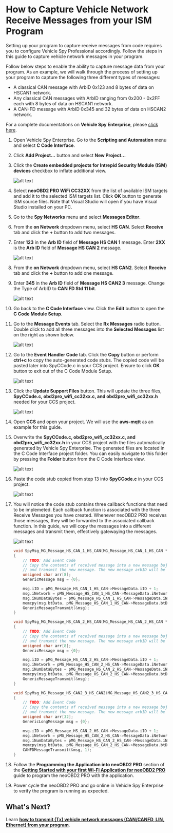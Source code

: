 # How to Capture Vehicle Network Receive Messages from your ISM Program

Setting up your program to capture receive messages from code requires you to configure Vehicle Spy Professional accordingly. Follow the steps in this guide to capture vehicle network messages in your program.

Follow below steps to enable the ability to capture message data from your program. As an example, we will walk through the process of setting up your program to capture the following three different types of messages:

* A classical CAN message with ArbID 0x123 and 8 bytes of data on HSCAN1 network.
* Any classical CAN messages with ArbID ranging from 0x200 - 0x2FF each with 8 bytes of data on HSCAN1 network.
* A CAN-FD message with ArbID 0x345 and 32 bytes of data on HSCAN2 network.

For a complete documentations on **Vehicle Spy Enterprise**, please [click here](https://cdn.intrepidcs.net/support/VehicleSpy/vehiclespyhelpdoc.html).

1. Open Vehicle Spy Enterprise. Go to the **Scripting and Automation** menu and select **C Code Interface**. 

2. Click **Add Project...** button and select **New Project...**

3. Click the **Create embedded projects for Intrepid Security Module (ISM) devices** checkbox to inflate additional view.

	![alt text](../images/16-New_WiFi_CCIF_Project.PNG "Vehicle Spy create new CCIF Project")

4. Select **neoOBD2 PRO WiFi CC32XX** from the list of available ISM targets and add it to the selected ISM targets list. Click **OK** button to generate ISM source files. Note that Visual Studio will open if you have Visual Studio installed on your PC.

5. Go to the **Spy Networks** menu and select **Messages Editor**.

6. From the **on Network** dropdown menu, select **HS CAN**. Select **Receive** tab and click the **+** button to add two messages.

7. Enter **123** in the **Arb ID** field of **Message HS CAN 1** message. Enter **2XX** is the **Arb ID** field of **Message HS CAN 2** message.

	![alt text](../images/34-add_rx_msgs_1.PNG "Add classical CAN messages to HSCAN1 Network")

8. From the **on Network** dropdown menu, select **HS CAN2**. Select **Receive** tab and click the **+** button to add one message.

9. Enter **345** in the **Arb ID** field of **Message HS CAN2 3** message. Change the Type of ArbID to **CAN FD Std 11 bit**.

	![alt text](../images/35-add_rx_msgs_2.PNG "Add CAN-FD messages to HSCAN2 Network")

10. Go back to the **C Code Interface** view. Click the **Edit** button to open the **C Code Module Setup**.

11. Go to the **Message Events** tab. Select the **Rx Messages** radio button. Double click to add all three messages into the **Selected Messages** list on the right as shown below.

	![alt text](../images/36-cccif_module_setup_1.PNG "Add Rx Message events")
	
12. Go to the **Event Handler Code** tab. Click the **Copy** button or perform **ctrl+c** to copy the auto-generated code stubs. The copied code will be pasted later into SpyCCode.c in your CCS project. Ensure to click **OK** button to exit out of the C Code Module Setup.

	![alt text](../images/37-cccif_module_setup_2.PNG "Copy generated event handler code")	
	
13. Click the **Update Support Files** button. This will update the three files, **SpyCCode.c, obd2pro_wifi_cc32xx.c, and obd2pro_wifi_cc32xx.h** needed for your CCS project.
	
	![alt text](../images/38-cccif_module_setup_3.PNG "Update generated source files")	

14. Open **CCS** and open your project. We will use the **aws-mqtt** as an example for this guide.

15. Overwrite the **SpyCCode.c, obd2pro_wifi_cc32xx.c, and obd2pro_wifi_cc32xx.h** in your CCS project with the files automatically generated by Vehicle Spy Enterprise. The generated files are located in the C Code Interface project folder. You can easily navigate to this folder by pressing the **Folder** button from the C Code Interface view.

	![alt text](../images/39-copy_paste_autogen_files.PNG "Overwrite generated files in CCS")	
	
16. Paste the code stub copied from step 13 into **SpyCCode.c** in your CCS project.
	
	![alt text](../images/40-spyccode_code_stub.PNG "Paste the Receive Message event handler code stub")	
	
17. You will notice the code stub contains three callback functions that need to be implemeted. Each callback function is associated with the three Receive Messages you have created. Whenever neoOBD2 PRO receives those messages, they will be forwarded to the associated callback function. In this guide, we will copy the messages into a different messages and transmit them, effectively gatewaying the messages.

	![alt text](../images/41-spyccode_code_stub.PNG "Receive Message event handler function implementation")
	
	```c
    void SpyMsg_MG_Message_HS_CAN_1_HS_CAN(MG_Message_HS_CAN_1_HS_CAN * pMG_Message_HS_CAN_1_HS_CAN)
    {
        // TODO: Add Event Code
        // Copy the contents of received message into a new message boject. Increment arbID by 1
        // and transmit the new message. The new message arbID will be 0x123 + 1 = 0x124
        unsigned char arr[8];
        GenericMessage msg = {0};
    
        msg.iID = pMG_Message_HS_CAN_1_HS_CAN->MessageData.iID + 1;
        msg.iNetwork = pMG_Message_HS_CAN_1_HS_CAN->MessageData.iNetwork;
        msg.iNumDataBytes = pMG_Message_HS_CAN_1_HS_CAN->MessageData.iNumDataBytes;
        memcpy(msg.btData, pMG_Message_HS_CAN_1_HS_CAN->MessageData.btData, sizeof(arr));
        GenericMessageTransmit(&msg);
    }
    
    void SpyMsg_MG_Message_HS_CAN_2_HS_CAN(MG_Message_HS_CAN_2_HS_CAN * pMG_Message_HS_CAN_2_HS_CAN)
    {
        // TODO: Add Event Code
        // Copy the contents of received message into a new message boject. Increment arbID by 1
        // and transmit the new message. The new message arbID will be 0x2XX + 1
        unsigned char arr[8];
        GenericMessage msg = {0};
    
        msg.iID = pMG_Message_HS_CAN_2_HS_CAN->MessageData.iID + 1;
        msg.iNetwork = pMG_Message_HS_CAN_2_HS_CAN->MessageData.iNetwork;
        msg.iNumDataBytes = pMG_Message_HS_CAN_2_HS_CAN->MessageData.iNumDataBytes;
        memcpy(msg.btData, pMG_Message_HS_CAN_2_HS_CAN->MessageData.btData, sizeof(arr));
        GenericMessageTransmit(&msg);
    }
    
    void SpyMsg_MG_Message_HS_CAN2_3_HS_CAN2(MG_Message_HS_CAN2_3_HS_CAN2 * pMG_Message_HS_CAN2_3_HS_CAN2)
    {
        // TODO: Add Event Code
        // Copy the contents of received message into a new message boject. Increment arbID by 1
        // and transmit the new message. The new message arbID will be 0x345 + 1 = 0x346
        unsigned char arr[32];
        GenericLongMessage msg = {0};
    
        msg.iID = pMG_Message_HS_CAN_2_HS_CAN->MessageData.iID + 1;
        msg.iNetwork = pMG_Message_HS_CAN_2_HS_CAN->MessageData.iNetwork;
        msg.iNumDataBytes = pMG_Message_HS_CAN_2_HS_CAN->MessageData.iNumDataBytes;
        memcpy(msg.btData, pMG_Message_HS_CAN_2_HS_CAN->MessageData.btData, sizeof(arr));
        CANFDMessageTransmit(&msg, 1);
    }
	```

18. Follow the **Programming the Application into neoOBD2 PRO** section of the **[Getting Started with your first Wi-Fi Application for neoOBD2 PRO](OBD2PRO_WIFI_DEVELOP_FIRST_IOT_APP_GUIDE.md)** guide to program the neoOBD2 PRO with the application. 

19. Power cycle the neoOBD2 PRO and go online in Vehicle Spy Enterprise to verify the program is running as expected.

## What's Next?

Learn **[how to transmit (Tx) vehicle network messages (CAN/CANFD, LIN, Ethernet) from your program](OBD2PRO_ISM_TX_MSG_GUIDE.md)**. 
